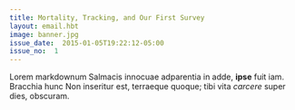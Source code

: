 ```yaml
---
title: Mortality, Tracking, and Our First Survey
layout: email.hbt
image: banner.jpg
issue_date:  2015-01-05T19:22:12-05:00
issue_no:  1
---
```

Lorem markdownum Salmacis innocuae adparentia in adde, **ipse** fuit iam.
Bracchia hunc Non inseritur est, terraeque quoque; tibi vita *carcere* super
dies, obscuram.